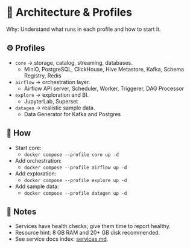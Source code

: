 # 🧩 Architecture & Profiles

Why: Understand what runs in each profile and how to start it.

## ⚙️ Profiles

- `core` → storage, catalog, streaming, databases.
  - MinIO, PostgreSQL, ClickHouse, Hive Metastore, Kafka, Schema Registry, Redis
- `airflow` → orchestration layer.
  - Airflow API server, Scheduler, Worker, Triggerer, DAG Processor
- `explore` → exploration and BI.
  - JupyterLab, Superset
- `datagen` → realistic sample data.
  - Data Generator for Kafka and Postgres

## 🚀 How

- Start core:
  - `docker compose --profile core up -d`
- Add orchestration:
  - `docker compose --profile airflow up -d`
- Add exploration:
  - `docker compose --profile explore up -d`
- Add sample data:
  - `docker compose --profile datagen up -d`

## 📝 Notes

- Services have health checks; give them time to report healthy.
- Resource hint: 8 GB RAM and 20+ GB disk recommended.
- See service docs index: [services.md](services.md).
